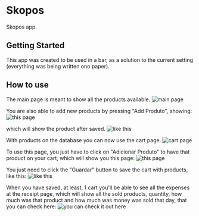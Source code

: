 # Skopos

Skopos app.

## Getting Started

This app was created to be used in a bar, as a solution to the current setting (everything was being written ono paper).

## How to use

The main page is meant to show all the products available.
![main page](./docs/home_page.png)

You are also able to add new products by pressing "Add Produto", showing:
![this page](./docs/add_new_prod_page.png)

which will show the product after saved.
![like this](./docs/home_page_with_new_prod.png)

With products on the database you can now use the cart page.
![cart page](./docs/empty_cart_page.png)

To use this page, you just have to click on "Adicionar Produto" to have that product on your cart, which will show you this page:
![this page](./docs/add_new_prod_to_cart_page.png)

You just need to click the "Guardar" button to save the cart with products, like this:
![like this](./docs/card_page_with_prod.png)

When you have saved, at least, 1 cart you'll be able to see all the expenses at the receipt page,
which will show all the sold products, quantity, how much was that product and how much was money
was sold that day, that you can check here:
![you can check it out here](./docs/receipt_page.png) 